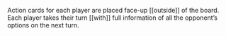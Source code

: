 Action cards for each player are placed face-up [[outside]] of the board. Each player takes their turn [[with]] full information of all the opponent’s options on the next turn.